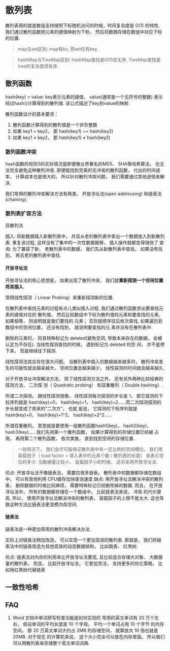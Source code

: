 # 散列表
散列表用的就是数组支持按照下标随机访问的时候，时间复杂度是 O(1) 的特性.
我们通过散列函数把元素的键值映射为下标， 然后将数据存储在数组中对应下标的位置.

> map与set区别: map有kv, 而set仅有key.

> hashMap与TreeMap区别: hashMap查找是O(1)但无序, TreeMap查找是tree的复杂度但有序.

## 散列函数
hash(key) = value: key表示元素的键值， value(通常是一个无符号的整数) 表示经过hash()计算得到的散列值. 该公式描述了key到value的映射.

散列函数设计的基本要求：
1. 散列函数计算得到的散列值是一个非负整数
2. 如果 key1 = key2， 那 hash(key1) == hash(key2)
3. 如果 key1 ≠ key2， 那 hash(key1) ≠ hash(key2)

### 散列函数冲突
hash函数的规则3的实际情况是即便像业界著名的MD5、 SHA等哈希算法， 也无法完全避免这种散列冲突. 即便能找到完美的无冲突的散列函数， 付出的时间成本、 计算成本也是很大的， 所以针对散列冲突问题， 我们需要通过其他途径来解决.

我们常用的散列冲突解决方法有两类， 开放寻址法(open addressing) 和链表法(chaining).

### 散列表扩容方法
双散列法

插入: 将新数据插入新散列表中， 并且从老的散列表中拿出一个数据放入到新散列表. 重复该过程, 这样没有了集中的一次性数据搬移， 插入操作就都变得很快了
查询: 为了兼容了新、 老散列表中的数据， 我们先从新散列表中查找， 如果没有找到， 再去老的散列表中查找.

#### 开放寻址法
开放寻址法的核心思想是， 如果出现了散列冲突， 我们就**重新探测一个空闲位置将其插入**.

常用线性探测（ Linear Probing）来重新探测新的位置.

在散列表中查找元素的过程有点儿类似插入过程. 我们通过散列函数求出要查找元素的键值对应的
散列值， 然后比较数组中下标为散列值的元素和要查找的元素, 如果相等， 则说明就是我们要找的
元素； 否则就顺序往后依次查找, 如果遍历到数组中的空闲位置， 还没有找到， 就说明要查找的元
素并没有在散列表中.

删除的元素时， 将其特殊标记为 deleted(避免空洞, 导致本来存在的数据， 会被认定为不存在). 当线性探测查找的时候， 遇到标记为 deleted 的空
间， 并不是停下来， 而是继续往下探测.

线性探测法其实存在很大问题。 当散列表中插入的数据越来越多时， 散列冲突发生的可能性就会越来越大， 空闲位置会越来越少， 线性探测的时间就会越来越久.

对于开放寻址冲突解决方法， 除了线性探测方法之外， 还有另外两种比较经典的探测方法， 二次探
测（ Quadratic probing） 和双重散列（ Double hashing）.

所谓二次探测， 跟线性探测很像， 线性探测每次探测的步长是 1， 那它探测的下标序列就是
hash(key)+0， hash(key)+1， hash(key)+2……而二次探测探测的步长就变成了原来的“二次方”， 也就
是说， 它探测的下标序列就是 hash(key)+0， hash(key)+1^2， hash(key)+2^2……

所谓双重散列， 意思就是要使用一组散列函数hash1(key)， hash2(key)， hash3(key)……我们先用第一个散列函数， 如果计算得到的存储位置已经被
占用， 再用第二个散列函数， 依次类推， 直到找到空闲的存储位置.

> 一般情况下， 我们会尽可能保证散列表中有一定比例的空闲槽位。 我们用装载因子（ load factor = 填入表中的元素个数 / 散列表的长度） 来表示空位的多少.
> 当数据量比较小、 装载因子小的时候， 适合采用开放寻址法.

优点: 开放寻址法不像链表法， 需要拉很多链表。 散列表中的数据都存储在数组中， 可以有效地利用 CPU缓存加快查询速度
缺点: 用开放寻址法解决冲突的散列表， 删除数据的时候比较麻烦， 需要特殊标记已经删除掉的数据. 而且， 在开放寻址法中， 所有的数据都存储在一个数组中， 比起链表法来说， 冲突
的代价更高. 所以， 使用开放寻址法解决冲突的散列表， 装载因子的上限不能太大. 这也导致这种方法比链表法更浪费内存空间.


#### 链表法
链表法是一种更加常用的散列冲突解决办法.

实际上对链表法稍加改造， 可以实现一个更加高效的散列表. 那就是， 我们将链表法中的链表改造为其他高效的动态数据结构， 比如跳表、 红黑树.

优点: 链表法对内存的利用率比开放寻址法要高, 且比较适合存储大对象、 大数据量的散列表， 而且， 比起开放寻址法， 它更加灵活， 支持更多的优化策略， 比如用红黑树代替链表

## 一致性哈希

## FAQ
1. Word 文档中单词拼写检查功能是如何实现的
常用的英文单词有 20 万个左右， 假设单词的平均长度是 10 个字母， 平均一个单词占用 10 个字节
的内存空间， 那 20 万英文单词大约占 2MB 的存储空间， 就算放大 10 倍也就是 20MB. 对于现在
的计算机来说， 这个大小完全可以放在内存里面。 所以我们可以用散列表来存储整个英文单词词典.